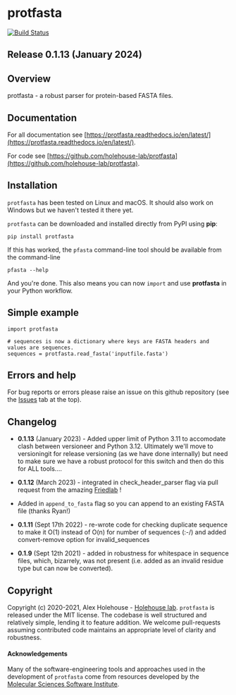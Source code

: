 protfasta
==============================
[//]: # (Badges)
[![Build Status](https://travis-ci.org/holehouse-lab/protfasta.svg?branch=master)](https://travis-ci.org/holehouse-lab/protfasta)

## Release 0.1.13 (January 2024)

## Overview
protfasta - a robust parser for protein-based FASTA files.

## Documentation

For all documentation see [https://protfasta.readthedocs.io/en/latest/](https://protfasta.readthedocs.io/en/latest/).

For code see [https://github.com/holehouse-lab/protfasta](https://github.com/holehouse-lab/protfasta).

## Installation

`protfasta` has been tested on Linux and macOS. It should also work on Windows but we haven't tested it there yet. 

`protfasta` can be downloaded and installed directly from PyPI using **pip**:

    pip install protfasta

If this has worked, the `pfasta` command-line tool should be available from the command-line

    pfasta --help

And you're done. This also means you can now ``import`` and use **protfasta** in your Python workflow. 

## Simple example

	import protfasta

	# sequences is now a dictionary where keys are FASTA headers and values are sequences.
    sequences = protfasta.read_fasta('inputfile.fasta')


## Errors and help
For bug reports or errors please raise an issue on this github repository (see the [Issues](https://github.com/holehouse-lab/protfasta/issues) tab at the top).

## Changelog
* **0.1.13** (January 2023) - Added upper limit of Python 3.11 to accomodate clash between versioneer and Python 3.12. Ultimately we'll move to versioningit for release versioning (as we have done internally) but need to make sure we have a robust protocol for this switch and then do this for ALL tools....

* **0.1.12** (March 2023) - integrated in check_header_parser flag via pull request from the amazing [Friedlab](https://friedlab.com/) !
* Added in `append_to_fasta` flag so you can append to an existing FASTA file (thanks Ryan!)

* **0.1.11** (Sept 17th 2022) - re-wrote code for checking duplicate sequence to make it O(1) instead of O(n) for number of sequences (:-/) and added convert-remove option for invalid_sequences

* **0.1.9** (Sept 12th 2021) - added in robustness for whitespace in sequence files, which, bizarrely, was not present (i.e. added as an invalid residue type but can now be converted).


## Copyright

Copyright (c) 2020-2021, Alex Holehouse  - [Holehouse lab](http://holehouse.wustl.edu/). `protfasta` is released under the MIT license. The codebase is well structured and relatively simple, lending it to feature addition. We welcome pull-requests assuming contributed code maintains an appropriate level of clarity and robustness. 


#### Acknowledgements
 
Many of the software-engineering tools and approaches used in the development of `protfasta` come from resources developed by the [Molecular Sciences Software Institute](https://molssi.org/).

